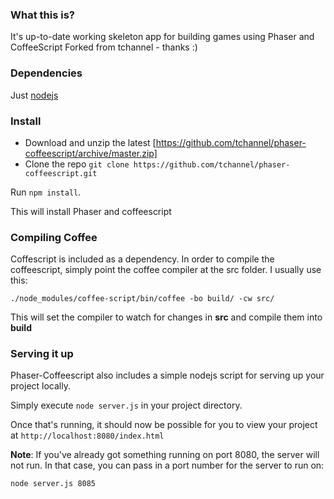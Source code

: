 ### What this is?

It's up-to-date working skeleton app for building games using Phaser and CoffeeScript
Forked from tchannel - thanks :)

### Dependencies 

Just [nodejs](http://nodejs.org/)

### Install 

- Download and unzip the latest [https://github.com/tchannel/phaser-coffeescript/archive/master.zip]
- Clone the repo `git clone https://github.com/tchannel/phaser-coffeescript.git`


Run `npm install`.

This will install Phaser and coffeescript


### Compiling Coffee

Coffescript is included as a dependency. In order to compile the coffeescript, simply point the coffee compiler at the src folder. I usually use this:

    ./node_modules/coffee-script/bin/coffee -bo build/ -cw src/

This will set the compiler to watch for changes in **src** and compile them into **build**


### Serving it up

Phaser-Coffeescript also includes a simple nodejs script for serving up your project locally.

Simply execute `node server.js` in your project directory.

Once that's running, it should now be possible for you to view your project at `http://localhost:8080/index.html`

**Note**: If you've already got something running on port 8080, the server will not run. In that case, you can pass in a port number for the server to run on:

    node server.js 8085

